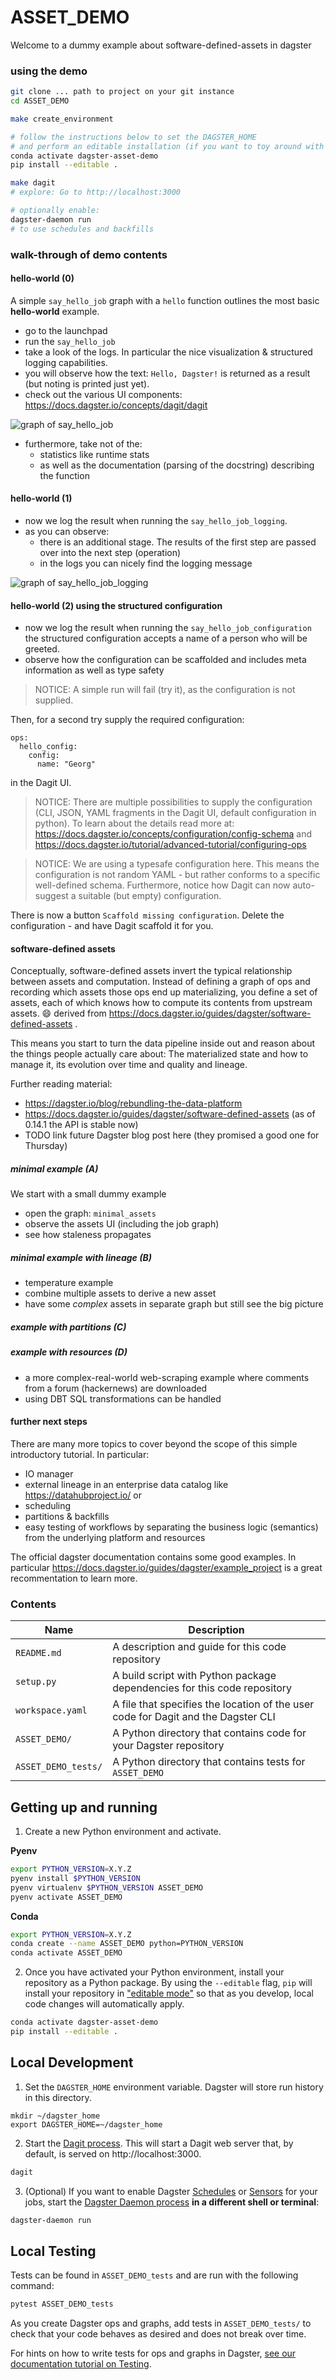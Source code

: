 # ASSET_DEMO

Welcome to a dummy example about software-defined-assets in dagster

### using the demo

```bash
git clone ... path to project on your git instance
cd ASSET_DEMO

make create_environment

# follow the instructions below to set the DAGSTER_HOME
# and perform an editable installation (if you want to toy around with this dummy pipeline)
conda activate dagster-asset-demo
pip install --editable .

make dagit
# explore: Go to http://localhost:3000

# optionally enable:
dagster-daemon run
# to use schedules and backfills
```

### walk-through of demo contents

#### hello-world (0)

A simple `say_hello_job` graph with a `hello` function outlines the most basic **hello-world** example.

- go to the launchpad
- run the `say_hello_job`
- take a look of the logs. In particular the nice visualization & structured logging capabilities.
- you will observe how the text: `Hello, Dagster!` is returned as a result (but noting is printed just yet).
- check out the various UI components: https://docs.dagster.io/concepts/dagit/dagit

![graph of say_hello_job](img/say_hello_job.png)

- furthermore, take not of the:
    - statistics like runtime stats
    - as well as the documentation (parsing of the docstring) describing the function

#### hello-world (1)

- now we log the result when running the `say_hello_job_logging`. 
- as you can observe:
    - there is an additional stage. The results of the first step are passed over into the next step (operation)
    - in the logs you can nicely find the logging message

![graph of say_hello_job_logging](img/say_hello_job_logging.png)    

#### hello-world (2) using the structured configuration

- now we log the result when running the `say_hello_job_configuration` the structured configuration accepts a name of a person who will be greeted.
- observe how the configuration can be scaffolded and includes meta information as well as type safety 

> NOTICE: A simple run will fail (try it), as the configuration is not supplied.

Then, for a second try supply the required configuration:

```
ops:
  hello_config:
    config:
      name: "Georg"
```
in the Dagit UI.

> NOTICE: There are multiple possibilities to supply the configuration (CLI, JSON, YAML fragments in the Dagit UI, default configuration in python). To learn about the details read more at: https://docs.dagster.io/concepts/configuration/config-schema and https://docs.dagster.io/tutorial/advanced-tutorial/configuring-ops

> NOTICE: We are using a typesafe configuration here. This means the configuration is not random YAML - but rather conforms to a specific well-defined schema.
> Furthermore, notice how Dagit can now auto-suggest a suitable (but empty) configuration.

There is now a button `Scaffold missing configuration`. Delete the configuration - and have Dagit scaffold it for you.


#### software-defined assets

Conceptually, software-defined assets invert the typical relationship between assets and computation. Instead of defining a graph of ops and recording which assets those ops end up materializing, you define a set of assets, each of which knows how to compute its contents from upstream assets. :smile: derived from https://docs.dagster.io/guides/dagster/software-defined-assets .

This means you start to turn the data pipeline inside out and reason about the things people actually care about: The materialized state and how to manage it, its evolution over time and quality and lineage.

Further reading material:

- https://dagster.io/blog/rebundling-the-data-platform
- https://docs.dagster.io/guides/dagster/software-defined-assets (as of 0.14.1 the API is stable now)
- TODO link future Dagster blog post here (they promised a good one for Thursday)

##### minimal example (A)

We start with a small dummy example

- open the graph: `minimal_assets`
- observe the assets UI (including the job graph)
- see how staleness propagates

##### minimal example with lineage (B)

- temperature example
- combine multiple assets to derive a new asset
- have some *complex* assets in separate graph but still see the big picture

##### example with partitions (C)

##### example with resources (D)

- a more complex-real-world web-scraping example where comments from a forum (hackernews) are downloaded
- using DBT SQL transformations can be handled





#### further next steps

There are many more topics to cover beyond the scope of this simple introductory tutorial.
In particular:

- IO manager
- external lineage in an enterprise data catalog like https://datahubproject.io/ or
- scheduling
- partitions & backfills
- easy testing of workflows by separating the business logic (semantics) from the underlying platform and resources

The official dagster documentation contains some good examples. 
In particular https://docs.dagster.io/guides/dagster/example_project is a great recommentation to learn more.

### Contents

| Name                     | Description                                                                       |
| ------------------------ | --------------------------------------------------------------------------------- |
| `README.md`              | A description and guide for this code repository                                  |
| `setup.py`               | A build script with Python package dependencies for this code repository          |
| `workspace.yaml`         | A file that specifies the location of the user code for Dagit and the Dagster CLI |
| `ASSET_DEMO/`       | A Python directory that contains code for your Dagster repository                 |
| `ASSET_DEMO_tests/` | A Python directory that contains tests for `ASSET_DEMO`                      |

## Getting up and running

1. Create a new Python environment and activate.

**Pyenv**
```bash
export PYTHON_VERSION=X.Y.Z
pyenv install $PYTHON_VERSION
pyenv virtualenv $PYTHON_VERSION ASSET_DEMO
pyenv activate ASSET_DEMO
```

**Conda**
```bash
export PYTHON_VERSION=X.Y.Z
conda create --name ASSET_DEMO python=PYTHON_VERSION
conda activate ASSET_DEMO
```

2. Once you have activated your Python environment, install your repository as a Python package. By
using the `--editable` flag, `pip` will install your repository in
["editable mode"](https://pip.pypa.io/en/latest/reference/pip_install/?highlight=editable#editable-installs)
so that as you develop, local code changes will automatically apply.

```bash
conda activate dagster-asset-demo
pip install --editable .
```

## Local Development

1. Set the `DAGSTER_HOME` environment variable. Dagster will store run history in this directory.

```base
mkdir ~/dagster_home
export DAGSTER_HOME=~/dagster_home
```

2. Start the [Dagit process](https://docs.dagster.io/overview/dagit). This will start a Dagit web
server that, by default, is served on http://localhost:3000.

```bash
dagit
```

3. (Optional) If you want to enable Dagster
[Schedules](https://docs.dagster.io/overview/schedules-sensors/schedules) or
[Sensors](https://docs.dagster.io/overview/schedules-sensors/sensors) for your jobs, start the
[Dagster Daemon process](https://docs.dagster.io/overview/daemon#main) **in a different shell or terminal**:

```bash
dagster-daemon run
```

## Local Testing

Tests can be found in `ASSET_DEMO_tests` and are run with the following command:

```bash
pytest ASSET_DEMO_tests
```

As you create Dagster ops and graphs, add tests in `ASSET_DEMO_tests/` to check that your
code behaves as desired and does not break over time.

For hints on how to write tests for ops and graphs in Dagster,
[see our documentation tutorial on Testing](https://docs.dagster.io/tutorial/testable).
